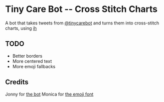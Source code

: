 # Tiny Care Bot -- Cross Stitch Charts

A bot that takes tweets from [@tinycarebot](https://twitter.com/tinycarebot) and turns them into cross-stitch charts, using [ih](https://pypi.org/project/ih)

## TODO

 * Better borders
 * More centered text
 * More emoji fallbacks

## Credits

Jonny for [the bot](https://twitter.com/tinycarebot)
Monica for [the emoji font](https://meowni.ca/posts/og-emoji-font/)
